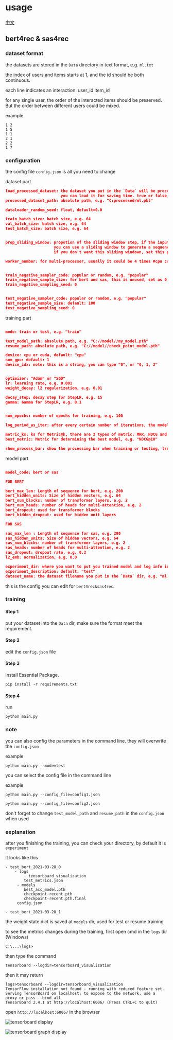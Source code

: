 # usage

[中文](./README_CN.md)

## bert4rec & sas4rec

### dataset format

the datasets are stored in the `Data` directory in text format, e.g. `ml.txt`

the index of users and items starts at 1, and the id should be both continuous.

each line indicates an interaction: user_id item_id

for any single user, the order of the interacted items should be preserved. But the order between different users could be mixed.

example
```
1 2
1 5
1 1
2 1
2 2
1 7
```

### configuration
the config file `config.json` is all you need to change

dataset part

```json
load_processed_dataset: the dataset you put in the `Data` will be processed into .pkl, 
                        you can load it for saving time. true or false, e.g. false
processed_dataset_path: absolute path, e.g. "C:processed/ml.pkl"

dataloader_random_seed: float, default=0.0

train_batch_size: batch size, e.g. 64
val_batch_size: batch size, e.g. 64
test_batch_size: batch size, e.g. 64


prop_sliding_window: propotion of the sliding window step, if the input seq is exceeding the max_len, 
                     you can use a sliding window to generate a sequence of input. default: 0.1,  
                     if you don't want this sliding windown, set this parameter as -1.0.

worker_number: for multi-processer, usually it could be 4 times #cpu core you have


train_negative_sampler_code: popular or random, e.g. "popular"
train_negative_sample_size: for bert and sas, this is unused, set as 0
train_negative_sampling_seed: 0


test_negative_sampler_code: popular or random, e.g. "popular"
test_negative_sample_size: default: 100
test_negative_sampling_seed: 0

```

training part

```json

mode: train or test, e.g. "train"

test_model_path: absolute path, e.g. "C://model//my_model.pth"
resume_path: absolute path, e.g. "C://model//check_point_model.pth"

device: cpu or cuda, default: "cpu"
num_gpu: default: 1
device_idx: note: this is a string, you can type "0", or "0, 1, 2"


optimizer: "Adam" or "SGD"
lr: learning rate, e.g. 0.001
weight_decay: l2 regularization, e.g. 0.01

decay_step: decay step for StepLR, e.g. 15
gamma: Gamma for StepLR, e.g. 0.1


num_epochs: number of epochs for training, e.g. 100

log_period_as_iter: after every certain number of iterations, the model weight will be saved as checkpoint

metric_ks: ks for Metric@k, there are 3 types of metric: MRR, NDCG and HIT, e.g. [10, 20, 50]
best_metric: Metric for determining the best model, e.g. "NDCG@10"

show_process_bar: show the processing bar when training or testing, true or false, e.g.false

```

model part

```json

model_code: bert or sas

FOR BERT

bert_max_len: Length of sequence for bert, e.g. 200
bert_hidden_units: Size of hidden vectors, e.g. 64
bert_num_blocks: number of transformer layers, e.g. 2
bert_num_heads: number of heads for multi-attention, e.g. 2
bert_dropout: used for transformer blocks
bert_hidden_dropout: used for hidden unit layers

FOR SAS

sas_max_len : Length of sequence for sas, e.g. 200
sas_hidden_units: Size of hidden vectors, e.g. 64
sas_num_blocks: number of transformer layers, e.g. 2
sas_heads: number of heads for multi-attention, e.g. 2
sas_dropout: dropout rate, e.g. 0.2
l2_emb: normalization, e.g. 0.0

experiment_dir: where you want to put you trained model and log info in, e.g. "experiments"
experiment_description: default: "test"
dataset_name: the dataset filename you put in the `Data` dir, e.g. "ml.txt"
```

this is the config you can edit for `bert4rec&sas4rec`.

### training

#### Step 1

put your dataset into the `Data` dir, make sure the format meet the requirement.

#### Step 2
edit the `config.json` file

#### Step 3

install Essential Package.
```
pip install -r requirements.txt
```

#### Step 4

run
```
python main.py
```

### note
you can also config the parameters in the command line. they will overwrite the `config.json`

example

```
python main.py --mode=test
```

you can select the config file in the command line

example

```
python main.py --config_file=config1.json

python main.py --config_file=config2.json
```

don't forget to change `test_model_path` and `resume_path` in the `config.json` when used

### explanation

after you finishing the training, you can check your directory, by default it is `experiment` 

it looks like this
```
- test_bert_2021-03-28_0
    - logs
        - tensorboard_visualization
        test_metrics.json
     - models
        best_acc_model.pth
        checkpoint-recent.pth
        checkpoint-recent.pth.final
     config.json
  
- test_bert_2021-03-28_1

```

the weight state dict is saved at `models` dir, used for test or resume training

to see the metrics changes during the training, first open cmd in the `logs` dir (Windows)

```
C:\...\logs>
```

then type the command

```
tensorboard --logdir=tensorboard_visualization
```

then it may return

```
logs>tensorboard --logdir=tensorboard_visualization
TensorFlow installation not found - running with reduced feature set.
Serving TensorBoard on localhost; to expose to the network, use a proxy or pass --bind_all
TensorBoard 2.4.1 at http://localhost:6006/ (Press CTRL+C to quit)
```

open `http://localhost:6006/` in the browser

![tensorboard display](tensorboard_display.PNG)

![tensorboard graph display](tensorboard_graph_display.PNG)
